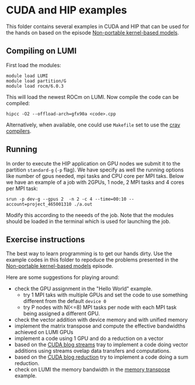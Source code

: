 # CUDA and HIP examples

This folder contains several examples in CUDA and HIP that can be used for the hands on based on the episode [Non-portable kernel-based models](https://enccs.github.io/gpu-programming/9-non-portable-kernel-models/). 
## Compiling on LUMI
First load the modules:
```
module load LUMI
module load partition/G
module load rocm/6.0.3
``` 
This will load the newest ROCm on LUMI.
Now compile the code can be compiled:
```
hipcc -O2 --offload-arch=gfx90a <code>.cpp
``` 
Alternatively, when available,  one could use `Makefile` set to use the [cray compilers](https://docs.lumi-supercomputer.eu/development/compiling/prgenv/#using-hipcc). 
## Running
In order to execute the HIP application on GPU nodes we submit it to the partition `standard-g` (`-p` flag). We have specify as well the running options like number of gpus needed, mpi tasks and CPU core per MPI taks. Below we have an example of a job with 2GPUs, 1 node, 2 MPI tasks and 4 cores per MPI task:

``` 
srun -p dev-g --gpus 2  -n 2 -c 4 --time=00:10 --account=project_465001310 ./a.out
``` 
Modify this according to the neeeds of the job. Note that the modules should be loaded in the terminal which is used for launching the job.

## Exercise instructions
The best way to learn programming is to get our hands dirty. Use the example codes in this folder to repoduce the problems presented in the [Non-portable kernel-based models](https://enccs.github.io/gpu-programming/9-non-portable-kernel-models/) episode.

Here are some suggestions for playing around:
* check the GPU assignment in the "Hello World" example. 
    - try  1 MPI taks with multiple GPUs and set the code to use something different from the default `device 0`
    - try P nodes with N(<=8)  MPI tasks per node with each MPI task being assigned a different GPU.
* check the vector addition with device memory and with unified memory
* implement the matrix transpose and compute the effective bandwidths achieved on LUMI GPUs
* implement a code using 1 GPU and do a reduction on a vector
* based on the [CUDA blog streams](https://developer.nvidia.com/blog/how-overlap-data-transfers-cuda-cc/) tray to implement a code doing vector additions using streams ovelap data transfers and computations.
* based on the [CUDA blog reduction](https://developer.download.nvidia.com/assets/cuda/files/reduction.pdf) try to implement a code doing a sum reduction.
* check on LUMI the memory bandwidth in the [memory transpose](https://github.com/ENCCS/gpu-programming/tree/main/content/examples/cuda-hip/hip/04_matrix_transpose) example.
